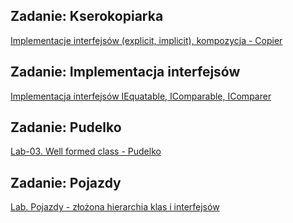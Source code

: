 
## Zadanie: Kserokopiarka

[Implementacje interfejsów (explicit, implicit), kompozycja - Copier](https://github.com/wsei-csharp201/cs-lab04-Implementacje-interfejsow-implicit-explicit-kompozycja)


## Zadanie: Implementacja interfejsów 

[Implementacja interfejsów IEquatable, IComparable, IComparer](https://github.com/wsei-csharp201/cs-lab02-Implementacja-IEquatable-IComparable-IComparer/blob/main/docs/index.md)

## Zadanie: Pudelko

[Lab-03. Well formed class - Pudelko](https://github.com/wsei-csharp201/cs-lab03-Pudelko)

## Zadanie: Pojazdy

[Lab. Pojazdy - złożona hierarchia klas i interfejsów](https://github.com/wsei-csharp201/cs-lab-Pojazdy)

